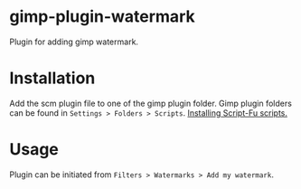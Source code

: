 # gimp-plugin-watermark
Plugin for adding gimp watermark.

# Installation
Add the scm plugin file to one of the gimp plugin folder. Gimp plugin folders can be found in `Settings > Folders > Scripts`. <a href="https://docs.gimp.org/en/install-script-fu.html">Installing Script-Fu scripts.</a>

# Usage
Plugin can be initiated from `Filters > Watermarks > Add my watermark`.
